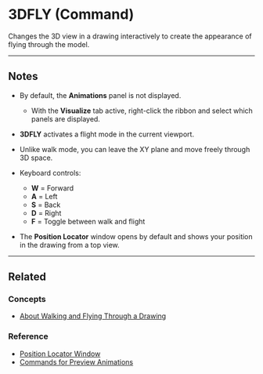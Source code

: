 # 3DFLY (Command)

Changes the 3D view in a drawing interactively to create the appearance of flying through the model.

---

## Notes
- By default, the **Animations** panel is not displayed.  
  - With the **Visualize** tab active, right-click the ribbon and select which panels are displayed.  
- **3DFLY** activates a flight mode in the current viewport.  
- Unlike walk mode, you can leave the XY plane and move freely through 3D space.  
- Keyboard controls:  
  - **W** = Forward  
  - **A** = Left  
  - **S** = Back  
  - **D** = Right  
  - **F** = Toggle between walk and flight  

- The **Position Locator** window opens by default and shows your position in the drawing from a top view.  

---

## Related
### Concepts
- [About Walking and Flying Through a Drawing](../concepts/about-walking-and-flying-through-a-drawing.md)  

### Reference
- [Position Locator Window](../reference/position-locator-window.md)  
- [Commands for Preview Animations](../reference/commands-for-preview-animations.md)

